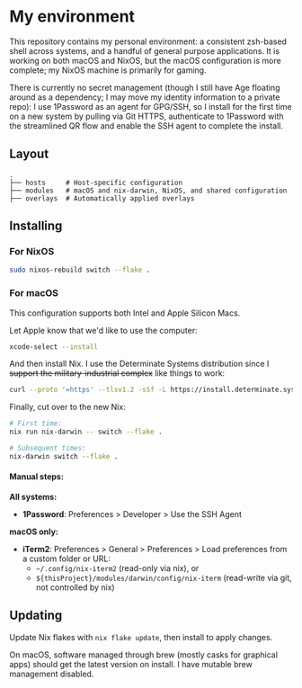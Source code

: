 # My environment

This repository contains my personal environment: a consistent zsh-based shell across systems, and a handful of general purpose applications. It is working on both macOS and NixOS, but the macOS configuration is more complete; my NixOS machine is primarily for gaming.

There is currently no secret management (though I still have Age floating around as a dependency; I may move my identity information to a private repo): I use 1Password as an agent for GPG/SSH, so I install for the first time on a new system by pulling via Git HTTPS, authenticate to 1Password with the streamlined QR flow and enable the SSH agent to complete the install.

## Layout

```
.
├── hosts     # Host-specific configuration
├── modules   # macOS and nix-darwin, NixOS, and shared configuration
├── overlays  # Automatically applied overlays
```

## Installing

### For NixOS

```sh
sudo nixos-rebuild switch --flake .
```

### For macOS

This configuration supports both Intel and Apple Silicon Macs.

Let Apple know that we'd like to use the computer:

```sh
xcode-select --install
```

And then install Nix. I use the Determinate Systems distribution since I ~~support the military-industrial complex~~ like things to work:

```sh
curl --proto '=https' --tlsv1.2 -sSf -L https://install.determinate.systems/nix | sh -s -- install
```

Finally, cut over to the new Nix:

```sh
# First time:
nix run nix-darwin -- switch --flake .

# Subsequent times:
nix-darwin switch --flake .
```

#### Manual steps:

**All systems:**

- **1Password**: Preferences > Developer > Use the SSH Agent

**macOS only:**

- **iTerm2**: Preferences > General > Preferences > Load preferences from a custom folder or URL:
  - `~/.config/nix-iterm2` (read-only via nix), or
  - `${thisProject}/modules/darwin/config/nix-iterm` (read-write via git, not controlled by nix)

## Updating

Update Nix flakes with `nix flake update`, then install to apply changes.

On macOS, software managed through brew (mostly casks for graphical apps) should get the latest version on install. I have mutable brew management disabled.
